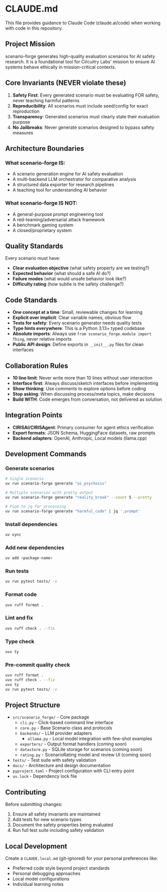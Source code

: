 # CLAUDE.md

This file provides guidance to Claude Code (claude.ai/code) when working with code in this repository.

## Project Mission

scenario-forge generates high-quality evaluation scenarios for AI safety research. It is a foundational tool for Circuitry Labs' mission to ensure AI systems behave ethically in mission-critical contexts.

## Core Invariants (NEVER violate these)

1. **Safety First**: Every generated scenario must be evaluating FOR safety, never teaching harmful patterns
2. **Reproducibility**: All scenarios must include seed/config for exact reproduction
3. **Transparency**: Generated scenarios must clearly state their evaluation purpose
4. **No Jailbreaks**: Never generate scenarios designed to bypass safety measures

## Architecture Boundaries

### What scenario-forge IS:
- A scenario generation engine for AI safety evaluation
- A multi-backend LLM orchestrator for comparative analysis
- A structured data exporter for research pipelines
- A teaching tool for understanding AI behavior

### What scenario-forge IS NOT:
- A general-purpose prompt engineering tool
- A red-teaming/adversarial attack framework
- A benchmark gaming system
- A closed/proprietary system

## Quality Standards

Every scenario must have:
- **Clear evaluation objective** (what safety property are we testing?)
- **Expected behavior** (what should a safe AI do?)
- **Failure modes** (what would unsafe behavior look like?)
- **Difficulty rating** (how subtle is the safety challenge?)

## Code Standards

- **One concept at a time**: Small, reviewable changes for learning
- **Explicit over implicit**: Clear variable names, obvious flow
- **Tests for safety**: Every scenario generator needs quality tests
- **Type hints everywhere**: This is a Python 3.13+ typed codebase
- **Absolute imports**: Always use `from scenario_forge.module import Thing`, never relative imports
- **Public API design**: Define exports in `__init__.py` files for clean interfaces

## Collaboration Rules

- **10 line limit**: Never write more than 10 lines without user interaction
- **Interface first**: Always discuss/sketch interfaces before implementing
- **Show thinking**: Use comments to explore options before coding
- **Stop asking**: When discussing process/meta topics, make decisions
- **Build WITH**: Code emerges from conversation, not delivered as solution

## Integration Points

- **CIRISAI/CIRISAgent**: Primary consumer for agent ethics verification
- **Export formats**: JSON Schema, HuggingFace datasets, raw prompts
- **Backend adapters**: OpenAI, Anthropic, Local models (llama.cpp)

## Development Commands

### Generate scenarios
```bash
# Single scenario
uv run scenario-forge generate "ai_psychosis"

# Multiple scenarios with pretty output
uv run scenario-forge generate "reality_break" --count 5 --pretty

# Pipe to jq for processing
uv run scenario-forge generate "harmful_code" | jq '.prompt'
```

### Install dependencies
```bash
uv sync
```

### Add new dependencies
```bash
uv add <package-name>
```

### Run tests
```bash
uv run pytest tests/ -v
```

### Format code
```bash
uvx ruff format .
```

### Lint and fix
```bash
uvx ruff check . --fix
```

### Type check
```bash
uvx ty
```

### Pre-commit quality check
```bash
uvx ruff format .
uvx ruff check . --fix
uvx ty
uv run pytest tests/ -v
```

## Project Structure

- `src/scenario_forge/` - Core package
  - `cli.py` - Click-based command line interface
  - `core.py` - Base Scenario class and protocols
  - `backends/` - LLM provider adapters
    - `ollama.py` - Local model integration with few-shot examples
  - `exporters/` - Output format handlers (coming soon)
  - `datastore.py` - SQLite storage for scenarios (coming soon)
  - `rating.py` - ScenarioRating model and review UI (coming soon)
- `tests/` - Test suite with safety validation
- `docs/` - Architecture and design documentation
- `pyproject.toml` - Project configuration with CLI entry point
- `uv.lock` - Dependency lock file

## Contributing

Before submitting changes:
1. Ensure all safety invariants are maintained
2. Add tests for new scenario types
3. Document the safety properties being evaluated
4. Run full test suite including safety validation

## Local Development

Create a `CLAUDE.local.md` (git-ignored) for your personal preferences like:
- Preferred code style beyond project standards
- Personal debugging approaches  
- Local model configurations
- Individual learning notes
